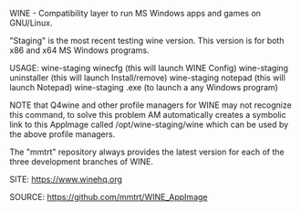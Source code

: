 
 WINE - Compatibility layer to run MS Windows apps and games on GNU/Linux.
 
 "Staging" is the most recent testing wine version.
 This version is for both x86 and x64 MS Windows programs.
 
 USAGE: wine-staging winecfg (this will launch WINE Config)
        wine-staging uninstaller (this will launch Install/remove)
        wine-staging notepad (this will launch Notepad)
        wine-staging <program>.exe (to launch a any Windows program)
        
 NOTE that Q4wine and other profile managers for WINE may not recognize 
 this command, to solve this problem AM automatically creates a symbolic 
 link to this AppImage called /opt/wine-staging/wine which can be used by 
 the above profile managers.
 
 The "mmtrt" repository always provides the latest version for each of the 
 three development branches of WINE.
 
 SITE: https://www.winehq.org

 SOURCE: https://github.com/mmtrt/WINE_AppImage
